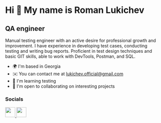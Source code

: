 Hi 👋 My name is Roman Lukichev
===============================

QA engineer
-----------

Manual testing engineer with an active desire for professional growth and improvement. I have experience in developing test cases, conducting testing and writing bug reports. Proficient in test design techniques and basic GIT skills, able to work with DevTools, Postman, and SQL.

* 🌍  I'm based in Georgia
* ✉️  You can contact me at [lukichev.official@gmail.com](mailto:lukichev.official@gmail.com)
* 🧠  I'm learning testing
* 🤝  I'm open to collaborating on interesting projects


### Socials

<p align="left"> <a href="https://www.github.com/burd-up" target="_blank" rel="noreferrer"> <picture> <source media="(prefers-color-scheme: dark)" srcset="https://raw.githubusercontent.com/danielcranney/readme-generator/main/public/icons/socials/github-dark.svg" /> <source media="(prefers-color-scheme: light)" srcset="https://raw.githubusercontent.com/danielcranney/readme-generator/main/public/icons/socials/github.svg" /> <img src="https://raw.githubusercontent.com/danielcranney/readme-generator/main/public/icons/socials/github.svg" width="32" height="32" /> </picture> </a> <a href="https://www.linkedin.com/in/lukichevqa" target="_blank" rel="noreferrer"> <picture> <source media="(prefers-color-scheme: dark)" srcset="https://raw.githubusercontent.com/danielcranney/readme-generator/main/public/icons/socials/linkedin-dark.svg" /> <source media="(prefers-color-scheme: light)" srcset="https://raw.githubusercontent.com/danielcranney/readme-generator/main/public/icons/socials/linkedin.svg" /> <img src="https://raw.githubusercontent.com/danielcranney/readme-generator/main/public/icons/socials/linkedin.svg" width="32" height="32" /> </picture> </a></p>
<!--
Hi 👋 My name is Роман Лукичев
==============================

QA engineer
-----------

Инженер по ручному тестированию с активным стремлением к профессиональному росту и совершенствованию. Обладаю опытом в области разработки тест-кейсов, проведения тестирования и составления баг-репортов. Владею техниками тест-дизайна и основными навыками GIT, умею работать с DevTools, Postman и SQL.

* 🌍  I'm based in Грузия
* ✉️  You can contact me at [lukichev.official@gmail.com](mailto:lukichev.official@gmail.com)
* 🧠  I'm learning тестирование
* 🤝  I'm open to collaborating on интересные проекты
-->
